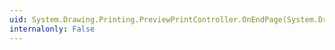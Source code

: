 ```yaml
---
uid: System.Drawing.Printing.PreviewPrintController.OnEndPage(System.Drawing.Printing.PrintDocument,System.Drawing.Printing.PrintPageEventArgs)
internalonly: False
---
```

